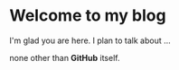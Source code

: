 # Welcome to my blog

I'm glad you are here. I plan to talk about ...

none other than **GitHub** itself.
